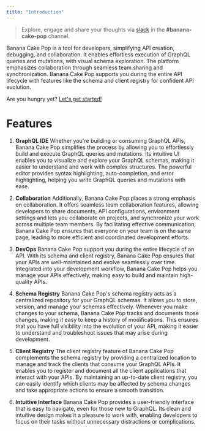 ```yaml
---
title: "Introduction"
---
```


> Explore, engage and share your thoughts via [slack](http://slack.chillicream.com/) in the **#banana-cake-pop** channel.

Banana Cake Pop is a tool for developers, simplifying API creation, debugging, and collaboration. It enables effortless execution of GraphQL queries and mutations, with visual schema exploration. The platform emphasizes collaboration through seamless team sharing and synchronization. Banana Cake Pop supports you during the entire API lifecycle with  features like  the schema and client registry for confident API evolution.

Are you hungry yet? [Let's get started!](/docs/bananacakepop/v2/getting-started)

# Features

1. **GraphQL IDE**
Whether you're building or consuming GraphQL APIs, Banana Cake Pop simplifies the process by allowing you to effortlessly build and execute GraphQL queries and mutations. Its intuitive UI enables you to visualize and explore your GraphQL schemas, making it easier to understand and work with complex structures. The powerful editor provides syntax highlighting, auto-completion, and error highlighting, helping you write GraphQL queries and mutations with ease.

2. **Collaboration**
Additionally, Banana Cake Pop places a strong emphasis on collaboration. It offers seamless team collaboration features, allowing developers to share documents, API configurations, environment settings and lets you collaborate on projects, and synchronize your work across multiple team members. By facilitating effective communication, Banana Cake Pop ensures that everyone on your team is on the same page, leading to more efficient and coordinated development efforts.

3. **DevOps**
Banana Cake Pop support you during the entire lifecycle of an API. With its schema and client registry, Banana Cake Pop ensures that your APIs are well-maintained and evolve seamlessly over time. Integrated into your development workflow, Banana Cake Pop helps you manage your APIs effectively, making easy to build and maintain high-quality APIs.

4. **Schema Registry**
Banana Cake Pop's schema registry acts as a centralized repository for your GraphQL schemas. It allows you to store, version, and manage your schemas effectively. Whenever you make changes to your schema, Banana Cake Pop tracks and documents those changes, making it easy to keep a history of modifications. This ensures that you have full visibility into the evolution of your API, making it easier to understand and troubleshoot issues that may arise during development.

5. **Client Registry**
The client registry feature of Banana Cake Pop complements the schema registry by providing a centralized location to manage and track the clients that consume your GraphQL APIs. It enables you to register and document all the client applications that interact with your APIs. By maintaining an up-to-date client registry, you can easily identify which clients may be affected by schema changes and take appropriate actions to ensure a smooth transition.

6. **Intuitive Interface**
Banana Cake Pop provides a user-friendly interface that is easy to navigate, even for those new to GraphQL. Its clean and intuitive design makes it a pleasure to work with, enabling developers to focus on their tasks without unnecessary distractions or complications.
